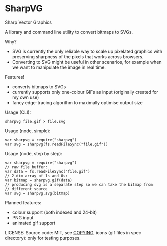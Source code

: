 # SharpVG

Sharp Vector Graphics

A library and command line utility to convert bitmaps to SVGs.

Why?

- SVG is currently the only reliable way to scale up pixelated graphics with preserving sharpness of the pixels that works across browsers.
- Converting to SVG might be useful in other scenarios, for example when we want to manipulate the image in real time.

Features!

- converts bitmaps to SVGs
- currently supports only one-colour GIFs as input (originally created for my own use)
- fancy edge-tracing algorithm to maximally optimise output size

Usage (CLI):

    sharpvg file.gif > file.svg

Usage (node, simple):

    var sharpvg = require("sharpvg")
    var svg = sharpvg(fs.readFileSync("file.gif"))

Usage (node, step by step):

    var sharpvg = require("sharpvg")
    // raw file buffer:
    var data = fs.readFileSync("file.gif")
    // 2-dim array of 1s and 0s:
    var bitmap = sharpvg.gif(data)
    // producing svg is a separate step so we can take the bitmap from
    // different source
    var svg = sharpvg.svg(bitmap)

Planned features:

- colour support (both indexed and 24-bit)
- PNG input
- animated gif support

LICENSE: Source code: MIT, see [COPYING](COPYING), icons (gif files in
spec directory): only for testing purposes.